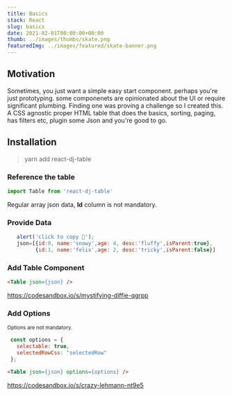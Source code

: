 ```yaml
---
title: Basics
stack: React
slug: basics
date: 2021-02-01T00:00:00+00:00
thumb: ../images/thumbs/skate.png
featuredImg: ../images/featured/skate-banner.png
---
```

## Motivation

Sometimes, you just want a simple easy start component. perhaps you're just prototyping. some componenets are opinionated about the UI or require significant plumbing. Finding one was proving a challenge so I created this. A CSS agnostic proper HTML table that does the basics, sorting, paging, has filters etc, plugin some Json and you're good to go.


## Installation

>yarn add react-dj-table

### Reference the table
```js
import Table from 'react-dj-table'
```
Regular array json data, <b>Id</b> column is not mandatory.
### Provide Data
 ```js
    alert('click to copy 💾');
    json=[{id:0, name:'snowy',age: 4, desc:'fluffy',isParent:true},
          {id:1, name:'felix',age: 2, desc:'tricky',isParent:false}]
```
### Add Table Component
```html
<Table json={json} />
```

https://codesandbox.io/s/mystifying-diffie-qgrpp

### Add Options
<sub>Options are not mandatory.</sub>

 ```js
  const options = {
    selectable: true,
    selectedRowCss: "selectedRow"
  };

```
```html
<Table json={json} options={options} />
```

https://codesandbox.io/s/crazy-lehmann-nt9e5
